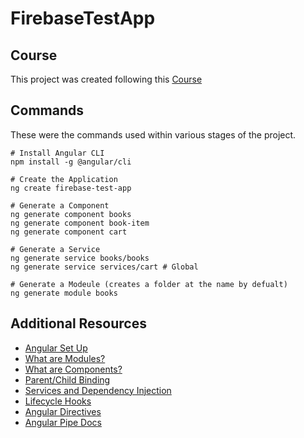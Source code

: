 # FirebaseTestApp

## Course

This project was created following this [Course](https://www.youtube.com/watch?v=IYI0em-xT28)

## Commands

These were the commands used within various stages of the project.

```shell
# Install Angular CLI
npm install -g @angular/cli

# Create the Application
ng create firebase-test-app

# Generate a Component
ng generate component books
ng generate component book-item
ng generate component cart

# Generate a Service
ng generate service books/books
ng generate service services/cart # Global

# Generate a Modeule (creates a folder at the name by defualt)
ng generate module books
```

## Additional Resources

- [Angular Set Up](https://angular.io/guide/setup-local)
- [What are Modules?](https://angular.io/guide/architecture-modules)
- [What are Components?](https://angular.io/guide/component-overview)
- [Parent/Child Binding](https://angular.io/guide/inputs-outputs)
- [Services and Dependency Injection](https://angular.io/guide/creating-injectable-service)
- [Lifecycle Hooks](https://angular.io/guide/lifecycle-hooks)
- [Angular Directives](https://angular.io/guide/built-in-directives)
- [Angular Pipe Docs](https://angular.io/guide/pipes)